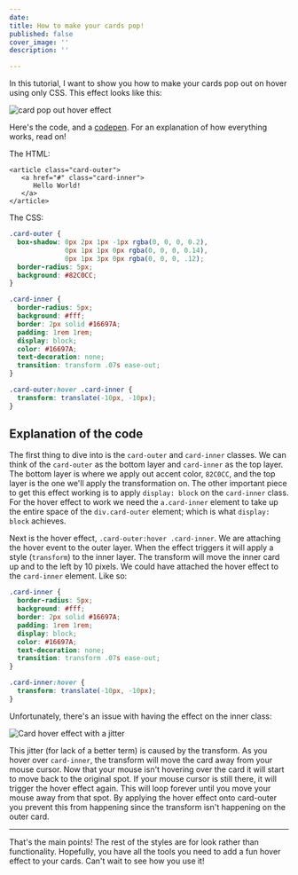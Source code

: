 ```yaml
---
date: 
title: How to make your cards pop!
published: false
cover_image: ''
description: ''

---
```

In this tutorial, I want to show you how to make your cards pop out on hover using only CSS. This effect looks like this:

![card pop out hover effect](https://res.cloudinary.com/jonathan-yeong/image/upload/v1612448550/personal-blog/card_pop_out_h9mrhg.gif)

Here's the code, and a [codepen](https://codepen.io/jonathanyeong/pen/XWNWvZN). For an explanation of how everything works, read on!

The HTML:
```
<article class="card-outer">
   <a href="#" class="card-inner">
      Hello World!
   </a>
</article>
```

The CSS:
```css
.card-outer {
  box-shadow: 0px 2px 1px -1px rgba(0, 0, 0, 0.2),
              0px 1px 1px 0px rgba(0, 0, 0, 0.14),
              0px 1px 3px 0px rgba(0, 0, 0, .12);
  border-radius: 5px;
  background: #82C0CC;
}

.card-inner {
  border-radius: 5px;
  background: #fff;
  border: 2px solid #16697A;
  padding: 1rem 1rem;
  display: block;
  color: #16697A;
  text-decoration: none;
  transition: transform .07s ease-out;
}

.card-outer:hover .card-inner {
  transform: translate(-10px, -10px);
}
```

## Explanation of the code
The first thing to dive into is the `card-outer` and `card-inner` classes. We can think of the `card-outer` as the bottom layer and `card-inner` as the top layer. The bottom layer is where we apply out accent color, `82C0CC`, and the top layer is the one we'll apply the transformation on. The other important piece to get this effect working is to apply `display: block` on the `card-inner` class. For the hover effect to work we need the `a.card-inner` element to take up the entire space of the `div.card-outer` element; which is what `display: block` achieves.

Next is the hover effect, `.card-outer:hover .card-inner`. We are attaching the hover event to the outer layer. When the effect triggers it will apply a style (`transform`) to the inner layer. The transform will move the inner card up and to the left by 10 pixels. We could have attached the hover effect to the `card-inner` element. Like so:

```css
.card-inner {
  border-radius: 5px;
  background: #fff;
  border: 2px solid #16697A;
  padding: 1rem 1rem;
  display: block;
  color: #16697A;
  text-decoration: none;
  transition: transform .07s ease-out;
}

.card-inner:hover {
  transform: translate(-10px, -10px);
}
```

Unfortunately, there's an issue with having the effect on the inner class:

![Card hover effect with a jitter](https://res.cloudinary.com/jonathan-yeong/image/upload/v1612448485/personal-blog/pop_with_jitter_d9vzlh.gif)

This jitter (for lack of a better term) is caused by the transform. As you hover over `card-inner`, the transform will move the card away from your mouse cursor. Now that your mouse isn't hovering over the card it will start to move back to the original spot.  If your mouse cursor is still there, it will trigger the hover effect again. This will loop forever until you move your mouse away from that spot. By applying the hover effect onto card-outer you prevent this from happening since the transform isn't happening on the outer card.

---

That's the main points! The rest of the styles are for look rather than functionality. Hopefully, you have all the tools you need to add a fun hover effect to your cards. Can't wait to see how you use it!